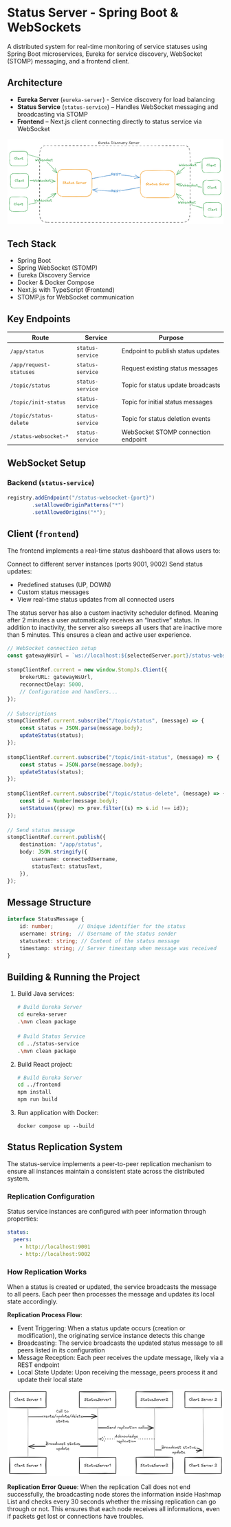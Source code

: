 # Status Server - Spring Boot & WebSockets

A distributed system for real-time monitoring of service statuses using Spring Boot microservices, Eureka for service discovery, WebSocket (STOMP) messaging, and a frontend client.

## Architecture

- **Eureka Server** (`eureka-server`) - Service discovery for load balancing
- **Status Service** (`status-service`) – Handles WebSocket messaging and broadcasting via STOMP
- **Frontend** – Next.js client connecting directly to status service via WebSocket

![Architecture Diagram](./docs/Architecture.png)

## Tech Stack

- Spring Boot
- Spring WebSocket (STOMP)
- Eureka Discovery Service
- Docker & Docker Compose
- Next.js with TypeScript (Frontend)
- STOMP.js for WebSocket communication

## Key Endpoints

| Route                   | Service          | Purpose                             |
|-------------------------|------------------|-------------------------------------|
| `/app/status`           | `status-service` | Endpoint to publish status updates  |
| `/app/request-statuses` | `status-service` | Request existing status messages    |
| `/topic/status`         | `status-service` | Topic for status update broadcasts  |
| `/topic/init-status`    | `status-service` | Topic for initial status messages   |
| `/topic/status-delete`  | `status-service` | Topic for status deletion events    |
| `/status-websocket-*`   | `status-service` | WebSocket STOMP connection endpoint |

## WebSocket Setup

### Backend (`status-service`)

```java
registry.addEndpoint("/status-websocket-{port}")
        .setAllowedOriginPatterns("*")
        .setAllowedOrigins("*");
```

## Client (`frontend`)
The frontend implements a real-time status dashboard that allows users to:

Connect to different server instances (ports 9001, 9002)
Send status updates:
- Predefined statuses (UP, DOWN)
- Custom status messages
- View real-time status updates from all connected users

The status server has also a custom inactivity scheduler defined. Meaning after 2 minutes a user automatically receives an “Inactive” status. In addition to inactivity, the server also sweeps all users that are inactive more than 5 minutes. This ensures a clean and active user experience.

```typescript
// WebSocket connection setup
const gatewayWsUrl = `ws://localhost:${selectedServer.port}/status-websocket-${selectedServer.port}`;

stompClientRef.current = new window.StompJs.Client({
    brokerURL: gatewayWsUrl,
    reconnectDelay: 5000,
    // Configuration and handlers...
});

// Subscriptions
stompClientRef.current.subscribe("/topic/status", (message) => {
    const status = JSON.parse(message.body);
    updateStatus(status);
});

stompClientRef.current.subscribe("/topic/init-status", (message) => {
    const status = JSON.parse(message.body);
    updateStatus(status);
});

stompClientRef.current.subscribe("/topic/status-delete", (message) => {
    const id = Number(message.body);
    setStatuses((prev) => prev.filter((s) => s.id !== id));
});

// Send status message
stompClientRef.current.publish({
    destination: "/app/status",
    body: JSON.stringify({
        username: connectedUsername,
        statusText: statusText,
    }),
});
```

## Message Structure
```typescript
interface StatusMessage {
    id: number;        // Unique identifier for the status
    username: string;  // Username of the status sender
    statustext: string; // Content of the status message
    timestamp: string; // Server timestamp when message was received
}
```

## Building & Running the Project
1. Build Java services:
    ```bash
    # Build Eureka Server
    cd eureka-server
    .\mvn clean package

    # Build Status Service
    cd ../status-service
    .\mvn clean package
    ```
2. Build React project:
    ```bash
    # Build Eureka Server
    cd ../frontend
    npm install
    npm run build
    ```

3. Run application with Docker:
    ```
    docker compose up --build
    ```

## Status Replication System
The status-service implements a peer-to-peer replication mechanism to ensure all instances maintain a consistent state across the distributed system.

### Replication Configuration
Status service instances are configured with peer information through properties:
```YAML
status:
  peers:
    - http://localhost:9001
    - http://localhost:9002
```
### How Replication Works
When a status is created or updated, the service broadcasts the message to all peers. Each peer then processes the message and updates its local state accordingly.

**Replication Process Flow**:
- Event Triggering: When a status update occurs (creation or modification), the originating service instance detects this change
- Broadcasting: The service broadcasts the updated status message to all peers listed in its configuration
- Message Reception: Each peer receives the update message, likely via a REST endpoint
- Local State Update: Upon receiving the message, peers process it and update their local state

![Status Replication Flow](./docs/Replication-Sequence.png)

**Replication Error Queue**:
When the replication Call does not end successfully, the broadcasting node stores the information inside Hashmap List and checks every 30 seconds whether the missing replication can go through or not. This ensures that each node receives all informations, even if packets get lost or connections have troubles.
